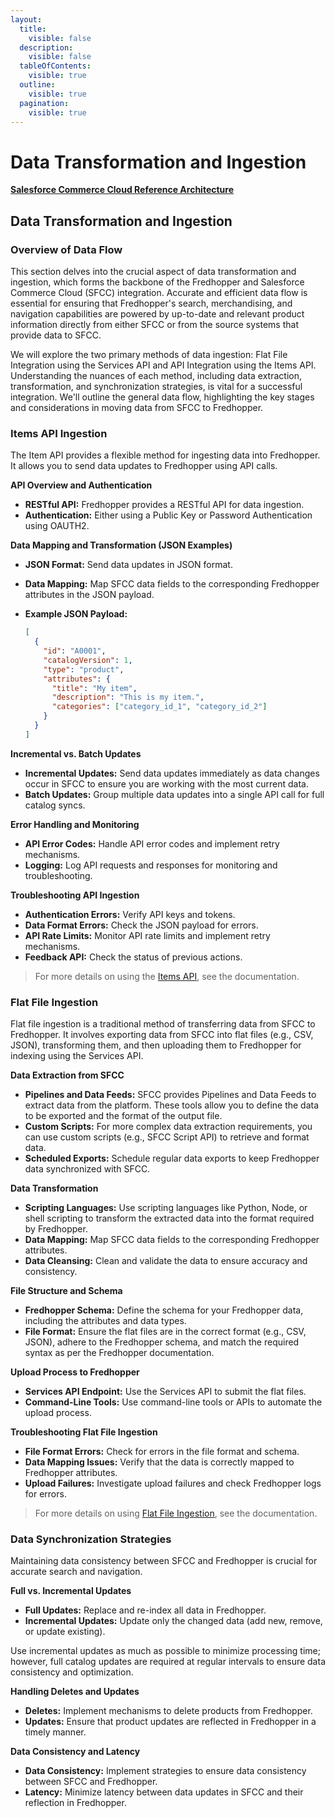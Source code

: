 ```yaml
---
layout:
  title:
    visible: false
  description:
    visible: false
  tableOfContents:
    visible: true
  outline:
    visible: true
  pagination:
    visible: true
---
```


# Data Transformation and Ingestion

[**Salesforce Commerce Cloud Reference Architecture**](../../)

## Data Transformation and Ingestion

### Overview of Data Flow

This section delves into the crucial aspect of data transformation and ingestion, which forms the backbone of the Fredhopper and Salesforce Commerce Cloud (SFCC) integration. Accurate and efficient data flow is essential for ensuring that Fredhopper's search, merchandising, and navigation capabilities are powered by up-to-date and relevant product information directly from either SFCC or from the source systems that provide data to SFCC.

We will explore the two primary methods of data ingestion: Flat File Integration using the Services API and API Integration using the Items API. Understanding the nuances of each method, including data extraction, transformation, and synchronization strategies, is vital for a successful integration. We'll outline the general data flow, highlighting the key stages and considerations in moving data from SFCC to Fredhopper.

### Items API Ingestion

The Item API provides a flexible method for ingesting data into Fredhopper. It allows you to send data updates to Fredhopper using API calls.

**API Overview and Authentication**

* **RESTful API:** Fredhopper provides a RESTful API for data ingestion.
* **Authentication:** Either using a Public Key or Password Authentication using OAUTH2.

**Data Mapping and Transformation (JSON Examples)**

* **JSON Format:** Send data updates in JSON format.
* **Data Mapping:** Map SFCC data fields to the corresponding Fredhopper attributes in the JSON payload.
*   **Example JSON Payload:**

    ```json
    [
      {
        "id": "A0001",
        "catalogVersion": 1,
        "type": "product",
        "attributes": {
          "title": "My item",
          "description": "This is my item.",
          "categories": ["category_id_1", "category_id_2"]
        }
      }
    ]
    ```

**Incremental vs. Batch Updates**

* **Incremental Updates:** Send data updates immediately as data changes occur in SFCC to ensure you are working with the most current data.
* **Batch Updates:** Group multiple data updates into a single API call for full catalog syncs.

**Error Handling and Monitoring**

* **API Error Codes:** Handle API error codes and implement retry mechanisms.
* **Logging:** Log API requests and responses for monitoring and troubleshooting.

**Troubleshooting API Ingestion**

* **Authentication Errors:** Verify API keys and tokens.
* **Data Format Errors:** Check the JSON payload for errors.
* **API Rate Limits:** Monitor API rate limits and implement retry mechanisms.
* **Feedback API:** Check the status of previous actions.

> For more details on using the [Items API](https://crownpeak.gitbook.io/product-discovery/product-discovery-developer-guide/item-catalog-management/what-is-the-items-api), see the documentation.

### Flat File Ingestion

Flat file ingestion is a traditional method of transferring data from SFCC to Fredhopper. It involves exporting data from SFCC into flat files (e.g., CSV, JSON), transforming them, and then uploading them to Fredhopper for indexing using the Services API.

**Data Extraction from SFCC**

* **Pipelines and Data Feeds:** SFCC provides Pipelines and Data Feeds to extract data from the platform. These tools allow you to define the data to be exported and the format of the output file.
* **Custom Scripts:** For more complex data extraction requirements, you can use custom scripts (e.g., SFCC Script API) to retrieve and format data.
* **Scheduled Exports:** Schedule regular data exports to keep Fredhopper data synchronized with SFCC.

**Data Transformation**

* **Scripting Languages:** Use scripting languages like Python, Node, or shell scripting to transform the extracted data into the format required by Fredhopper.
* **Data Mapping:** Map SFCC data fields to the corresponding Fredhopper attributes.
* **Data Cleansing:** Clean and validate the data to ensure accuracy and consistency.

**File Structure and Schema**

* **Fredhopper Schema:** Define the schema for your Fredhopper data, including the attributes and data types.
* **File Format:** Ensure the flat files are in the correct format (e.g., CSV, JSON), adhere to the Fredhopper schema, and match the required syntax as per the Fredhopper documentation.

**Upload Process to Fredhopper**

* **Services API Endpoint:** Use the Services API to submit the flat files.
* **Command-Line Tools:** Use command-line tools or APIs to automate the upload process.

**Troubleshooting Flat File Ingestion**

* **File Format Errors:** Check for errors in the file format and schema.
* **Data Mapping Issues:** Verify that the data is correctly mapped to Fredhopper attributes.
* **Upload Failures:** Investigate upload failures and check Fredhopper logs for errors.

> For more details on using [Flat File Ingestion](https://crownpeak.gitbook.io/product-discovery/fredhopper-integration-guide/fredhopper-integration-guide-1/data-integration), see the documentation.

### Data Synchronization Strategies

Maintaining data consistency between SFCC and Fredhopper is crucial for accurate search and navigation.

**Full vs. Incremental Updates**

* **Full Updates:** Replace and re-index all data in Fredhopper.
* **Incremental Updates:** Update only the changed data (add new, remove, or update existing).

Use incremental updates as much as possible to minimize processing time; however, full catalog updates are required at regular intervals to ensure data consistency and optimization.

**Handling Deletes and Updates**

* **Deletes:** Implement mechanisms to delete products from Fredhopper.
* **Updates:** Ensure that product updates are reflected in Fredhopper in a timely manner.

**Data Consistency and Latency**

* **Data Consistency:** Implement strategies to ensure data consistency between SFCC and Fredhopper.
* **Latency:** Minimize latency between data updates in SFCC and their reflection in Fredhopper.
